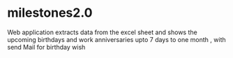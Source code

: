 # milestones2.0
Web application extracts data from the excel sheet and shows the upcoming birthdays and work anniversaries upto 7 days to one month , with send Mail for birthday wish
